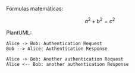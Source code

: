 Fórmulas matemáticas:
```math
a^2+b^2=c^2
```

PlantUML:
```plantuml
Alice -> Bob: Authentication Request
Bob --> Alice: Authentication Response

Alice -> Bob: Another authentication Request
Alice <-- Bob: another authentication Response
```
